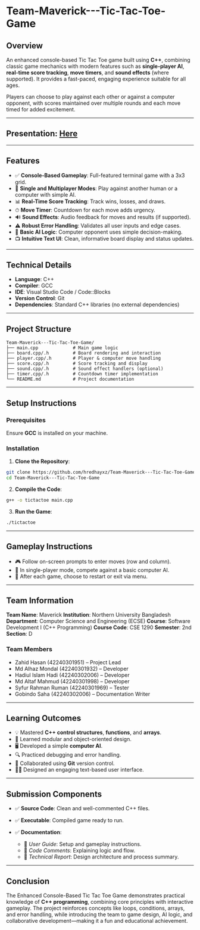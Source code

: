 # Team-Maverick---Tic-Tac-Toe-Game

## Overview

An enhanced console-based Tic Tac Toe game built using **C++**, combining classic game mechanics with modern features such as **single-player AI**, **real-time score tracking**, **move timers**, and **sound effects** (where supported). It provides a fast-paced, engaging experience suitable for all ages.

Players can choose to play against each other or against a computer opponent, with scores maintained over multiple rounds and each move timed for added excitement.

---

## Presentation: [Here](https://presenti.ai/app/editor/_KN_CC_DXjM98QEXZvUHEQ)

---

## Features

* ✅ **Console-Based Gameplay**: Full-featured terminal game with a 3x3 grid.
* 👥 **Single and Multiplayer Modes**: Play against another human or a computer with simple AI.
* 📊 **Real-Time Score Tracking**: Track wins, losses, and draws.
* ⏱ **Move Timer**: Countdown for each move adds urgency.
* 🔊 **Sound Effects**: Audio feedback for moves and results (if supported).
* ⚠️ **Robust Error Handling**: Validates all user inputs and edge cases.
* 🧠 **Basic AI Logic**: Computer opponent uses simple decision-making.
* 📺 **Intuitive Text UI**: Clean, informative board display and status updates.

---

## Technical Details

* **Language**: C++
* **Compiler**: GCC
* **IDE**: Visual Studio Code / Code::Blocks
* **Version Control**: Git
* **Dependencies**: Standard C++ libraries (no external dependencies)

---

## Project Structure

```
Team-Maverick---Tic-Tac-Toe-Game/
├── main.cpp             # Main game logic
├── board.cpp/.h         # Board rendering and interaction
├── player.cpp/.h        # Player & computer move handling
├── score.cpp/.h         # Score tracking and display
├── sound.cpp/.h         # Sound effect handlers (optional)
├── timer.cpp/.h         # Countdown timer implementation
└── README.md            # Project documentation
```

---

## Setup Instructions

### Prerequisites

Ensure **GCC** is installed on your machine.

### Installation

1. **Clone the Repository**:

```bash
git clone https://github.com/hredhayxz/Team-Maverick---Tic-Tac-Toe-Game.git
cd Team-Maverick---Tic-Tac-Toe-Game
```

2. **Compile the Code**:

```bash
g++ -o tictactoe main.cpp
```

3. **Run the Game**:

```bash
./tictactoe
```

---

## Gameplay Instructions

* 🎮 Follow on-screen prompts to enter moves (row and column).
* 🤖 In single-player mode, compete against a basic computer AI.
* 🔁 After each game, choose to restart or exit via menu.

---

## Team Information

**Team Name**: Maverick
**Institution**: Northern University Bangladesh
**Department**: Computer Science and Engineering (ECSE)
**Course**: Software Development I (C++ Programming)
**Course Code**: CSE 1290
**Semester**: 2nd
**Section**: D

### Team Members

* Zahid Hasan (42240301951) – Project Lead
* Md Alhaz Mondal (42240301932) – Developer
* Hadiul Islam Hadi (42240302006) – Developer
* Md Altaf Mahmud (42240301998) – Developer
* Syfur Rahman Ruman (42240301969) – Tester
* Gobindo Saha (42240302006) – Documentation Writer

---

## Learning Outcomes

* 💡 Mastered **C++ control structures**, **functions**, and **arrays**.
* 🧩 Learned modular and object-oriented design.
* 🖥 Developed a simple **computer AI**.
* 🔍 Practiced debugging and error handling.
* 🔄 Collaborated using **Git** version control.
* 🧑‍💻 Designed an engaging text-based user interface.

---

## Submission Components

* ✅ **Source Code**: Clean and well-commented C++ files.
* ✅ **Executable**: Compiled game ready to run.
* ✅ **Documentation**:

  * 📘 *User Guide*: Setup and gameplay instructions.
  * 🧾 *Code Comments*: Explaining logic and flow.
  * 🧱 *Technical Report*: Design architecture and process summary.

---

## Conclusion

The Enhanced Console-Based Tic Tac Toe Game demonstrates practical knowledge of **C++ programming**, combining core principles with interactive gameplay. The project reinforces concepts like loops, conditions, arrays, and error handling, while introducing the team to game design, AI logic, and collaborative development—making it a fun and educational achievement.
